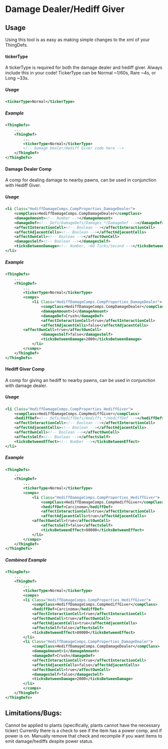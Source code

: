 ﻿# Damage Dealer/Hediff Giver

## Usage
Using this tool is as easy as making simple changes to the xml of your ThingDefs.

#### tickerType
A tickerType is required for both the damage dealer and hediff giver. Always include this in your code!
TickerType can be Normal ~1/60s, Rare ~4s, or Long ~33s.

##### Usage
```xml 
<tickerType>Normal</tickerType>
```
##### Example
```xml 
<ThingDefs>
    ...
    <ThingDef>
        ...
        <tickerType>Normal</tickerType>
        <!-- Damage Dealer/Hediff Giver code here -->
    </ThingDef>
</ThingDefs>
```

#### Damage Dealer Comp
A comp for dealing damage to nearby pawns, can be used in conjunction with Hediff Giver.

##### Usage
```xml 
<li Class="HediffDamageComps.CompProperties_DamageDealer">
	<compClass>HediffDamageComps.CompDamageDealer</compClass>
	<damageAmount><!-- Number --></damageAmount>
	<damageDef><!-- Defs/DamageDefs/Damages_*/DamageDef --></damageDef>
	<affectInteractionCell><!-- Boolean --></affectInteractionCell>
	<affectAdjacentCells><!-- Boolean --></affectAdjacentCells>
	<affectOwnCell><!-- Boolean --></affectOwnCell>
	<damagesSelf><!-- Boolean --></damagesSelf>
	<ticksBetweenDamage><!-- Number, ~60 Ticks/Second --></ticksBetweenDamage>
</li>
```

##### Example
```xml 
<ThingDefs>
    ...
    <ThingDef>
        ...
        <tickerType>Normal</tickerType>
        <comps>
            <li Class="HediffDamageComps.CompProperties_DamageDealer">
                <compClass>HediffDamageComps.CompDamageDealer</compClass>
                <damageAmount>1</damageAmount>
                <damageDef>Crush</damageDef>
                <affectInteractionCell>true</affectInteractionCell>
                <affectAdjacentCells>false</affectAdjacentCells>
		<affectOwnCell>true</affectOwnCell>
                <damagesSelf>false</damagesSelf>
                <ticksBetweenDamage>2000</ticksBetweenDamage>
            </li>
        </comps>
    </ThingDef>
</ThingDefs>
```

#### Hediff Giver Comp
A comp for giving an hediff to nearby pawns, can be used in conjunction with damage dealer.

##### Usage
```xml 
<li Class="HediffDamageComps.CompProperties_HediffGiver">
	<compClass>HediffDamageComps.CompHediffGiver</compClass>
	<hediffDef><!-- Defs/HediffDefs/Hediffs_*/HediffDef --></hediffDef>
	<affectInteractionCell><!-- Boolean --></affectInteractionCell>
	<affectAdjacentCells><!-- Boolean --></affectAdjacentCells>
	<affectOwnCell><!-- Boolean --></affectOwnCell>
	<affectsSelf><!-- Boolean --></affectsSelf>
	<ticksBetweenEffect><!-- Number --></ticksBetweenEffect>
</li>
```

##### Example
```xml 
<ThingDefs>
    ...
    <ThingDef>
        ...
        <tickerType>Normal</tickerType>
        <comps>
	        <li Class="HediffDamageComps.CompProperties_HediffGiver">
		        <compClass>HediffDamageComps.CompHediffGiver</compClass>
		        <hediffDef>Carcinoma</hediffDef>
		        <affectInteractionCell>true</affectInteractionCell>
		        <affectAdjacentCells>true</affectAdjacentCells>
			<affectOwnCell>true</affectOwnCell>
		        <affectsSelf>false</affectsSelf>
		        <ticksBetweenEffect>80000</ticksBetweenEffect>
	        </li>
        </comps>
    </ThingDef>
</ThingDefs>
```

##### Combined Example
```xml 
<ThingDefs>
    ...
    <ThingDef>
        ...
        <tickerType>Normal</tickerType>
        <comps>
		<li Class="HediffDamageComps.CompProperties_HediffGiver">
			<compClass>HediffDamageComps.CompHediffGiver</compClass>
			<hediffDef>Carcinoma</hediffDef>
			<affectInteractionCell>true</affectInteractionCell>
			<affectOwnCell>true</affectOwnCell>
			<affectAdjacentCells>true</affectAdjacentCells>
			<affectsSelf>false</affectsSelf>
			<ticksBetweenEffect>80000</ticksBetweenEffect>
		</li>
		<li Class="HediffDamageComps.CompProperties_DamageDealer">
			<compClass>HediffDamageComps.CompDamageDealer</compClass>
			<damageAmount>1</damageAmount>
			<damageDef>Crush</damageDef>
			<affectInteractionCell>true</affectInteractionCell>
			<affectAdjacentCells>false</affectAdjacentCells>
			<affectOwnCell>true</affectOwnCell>
			<damagesSelf>false</damagesSelf>
			<ticksBetweenDamage>2000</ticksBetweenDamage>
		</li>
        </comps>
    </ThingDef>
</ThingDefs>
```

## Limitations/Bugs:
Cannot be applied to plants (specifically, plants cannot have the necessary ticker)
Currently there is a check to see if the item has a power comp, and if power is on. Manually remove that check and recompile if you want items to emit damage/hediffs despite power status.
